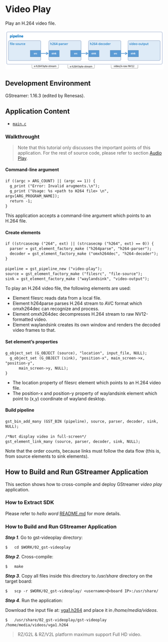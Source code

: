 # Video Play

Play an H.264 video file.

![Figure video play pipeline](figure.png)

## Development Environment

GStreamer: 1.16.3 (edited by Renesas).

## Application Content

+ [`main.c`](main.c)

### Walkthrought
>Note that this tutorial only discusses the important points of this application. For the rest of source code, please refer to section [Audio Play](../01_gst-audioplay/README.md).
#### Command-line argument
```
if ((argc > ARG_COUNT) || (argc == 1)) {
  g_print ("Error: Invalid arugments.\n");
  g_print ("Usage: %s <path to H264 file> \n", argv[ARG_PROGRAM_NAME]);
  return -1;
}
```
This application accepts a command-line argument which points to an H.264 file.

#### Create elements
```
if ((strcasecmp ("264", ext) || (strcasecmp ("h264", ext) == 0)) {
  parser = gst_element_factory_make ("h264parse", "h264-parser");
  decoder = gst_element_factory_make ("omxh264dec", "h264-decoder");
}

pipeline = gst_pipeline_new ("video-play");
source = gst_element_factory_make ("filesrc", "file-source");
sink = gst_element_factory_make ("waylandsink", "video-output");
```
To play an H.264 video file, the following elements are used:
-    Element filesrc reads data from a local file.
-	 Element h264parse parses H.264 stream to AVC format which omxh264dec can recognize and process.
-	 Element omxh264dec decompresses H.264 stream to raw NV12-formatted video.
-	 Element waylandsink creates its own window and renders the decoded video frames to that.


#### Set element’s properties
```
g_object_set (G_OBJECT (source), "location", input_file, NULL);
  g_object_set (G_OBJECT (sink), "position-x", main_screen->x, "position-y",
      main_screen->y, NULL);
}
```
-	 The location property of filesrc element which points to an H.264 video file.
-	 The position-x and position-y property of  waylandsink element which point to (x,y) coordinate of wayland desktop.


#### Build pipeline
```
gst_bin_add_many (GST_BIN (pipeline), source, parser, decoder, sink, NULL);

/*Not display video in full-screen*/
gst_element_link_many (source, parser, decoder, sink, NULL);
```
Note that the order counts, because links must follow the data flow (this is, from source elements to sink elements).

## How to Build and Run GStreamer Application

This section shows how to cross-compile and deploy GStreamer _video play_ application.

### How to Extract SDK
Please refer to _hello word_ [README.md](../#00_gst-helloworld/README.md) for more details.

### How to Build and Run GStreamer Application

***Step 1***.	Go to gst-videoplay directory:
```
$   cd $WORK/02_gst-videoplay
```
***Step 2***.	Cross-compile:
```
$   make
```
***Step 3***.	Copy all files inside this directory to _/usr/share_ directory on the target board:
```
$   scp -r $WORK/02_gst-videoplay/ <username>@<board IP>:/usr/share/
```
***Step 4***.	Run the application:

Download the input file at: [vga1.h264](https://www.renesas.com/jp/ja/img/products/media/auto-j/microcontrollers-microprocessors/rz/rzg/doorphone-videos/vga1.h264) and place it in _/home/media/videos_.
```
$   /usr/share/02_gst-videoplay/gst-videoplay /home/media/videos/vga1.h264
```
> RZ/G2L & RZ/V2L platform maximum support Full HD video.
